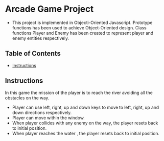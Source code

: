 # Arcade Game Project
- This project is implemented in Objecti-Oriented Javascript. Prototype functions has been used to achieve Object-Oriented design. Class functions Player and Enemy has been created to represent player and enemy entities respectively.



## Table of Contents
- [Instructions](#instructions)


## Instructions
In this game the mission of the player is to reach the river avoiding all the obstacles on the way.
- Player can use left, right, up and down keys to move to left, right, up and down directions respectively.
- Player can move within the window.
- When player collides with any enemy on the way, the player resets back to initial position.
- When player reaches the water , the player resets back to initial position.
